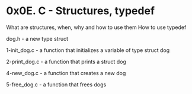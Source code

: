 # 0x0E. C - Structures, typedef

What are structures, when, why and how to use them
How to use typedef

dog.h - a new type struct

1-init_dog.c - a function that initializes a variable of type struct dog

2-print_dog.c - a  function that prints a struct dog

4-new_dog.c - a function that creates a new dog

5-free_dog.c - a function that frees dogs
